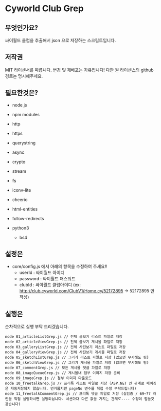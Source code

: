 # Cyworld Club Grep

## 무엇인가요?
싸이월드 클럽을 추출해서 json 으로 저장하는 스크립트입니다.

## 저작권
MIT 라이센서를 따릅니다.
변경 및 재배포는 자유입니다! 
다만 원 라이센스의 github 경로는 명시해주세요.

## 필요한것은?
- node.js
- npm modules
 - http
 - https
 - querystring
 - async
 - crypto
 - stream
 - fs
 - iconv-lite
 - cheerio
 - html-entities
 - follow-redirects
 
- python3
  - bs4

## 설정은
 - core/config.js 에서 아래의 항목을 수정하여 주세요!!
   - userId : 싸이월드 아이디
   - password : 싸이월드 패스워드
   - clubId : 싸이월드 클럽아이디 (ex: http://club.cyworld.com/ClubV1/Home.cy/52172895 -> 52172895 만 작성)
 
## 실행은
순차적으로 실행 부탁 드리겠습니다.
 
    node 01_articleListGrep.js // 전체 글보기 리스트 파일로 저장
    node 02_articleViewGrep.js // 전체 글보기 게시물 파일로 저장
    node 03_galleryListGrep.js // 전체 사진보기 리스트 파일로 저장
    node 04_galleryViewGrep.js // 전체 사진보기 게시물 파일로 저장
    node 05_sketchListGrep.js // 그리기 리스트 파일로 저장 (없으면 무시해도 됨)
    node 06_sketchViewGrep.js // 그리기 게시물 파일로 저장 (없으면 무시해도 됨)
    node 07_commentGrep.js // 모든 게시물 댓글 파일로 저장
    node 08_imageQueueGrep.js // 게시물내 첨부 이미지 저장 준비
    node 09_imageGrep.js // 첨부 이미지 다운로드
    node 10_freetalkGrep.js // 프리톡 리스트 파일로 저장 (ASP.NET 인 관계로 페이징은 자동저장되지 않습니다. 번거롭지만 pageNo 변수를 직접 수정 부탁드립니다)
    node 11_freetalkCommentGrep.js // 프리톡 댓글 파일로 저장 (실험중 / 69~77 라인을 직접 실행하시면 실행되십니다. 세션마다 다른 값을 가지는 관계로.... 수정이 힘들것 같습니다)